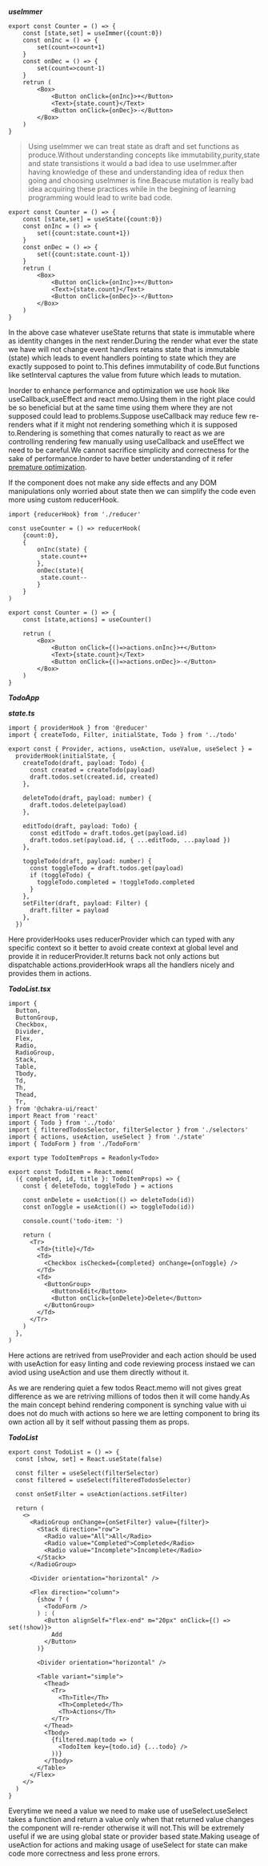***useImmer***

```JS
export const Counter = () => {
    const [state,set] = useImmer({count:0})
    const onInc = () => {
        set(count=>count+1)
    }
    const onDec = () => {
        set(count=>count-1)
    }
    retrun (
        <Box>
            <Button onClick={onInc}>+</Button>
            <Text>{state.count}</Text>
            <Button onClick={onDec}>-</Button>
        </Box>
    )
}
```

> Using useImmer we can treat state as draft and set functions as produce.Without understanding concepts like immutability,purity,state and state transistions it would a bad idea to use useImmer.after having knowledge of these and understanding idea of redux then going and choosing useImmer is fine.Beacuse mutation is really bad idea acquiring these practices while in the begining of learning programming would lead to write bad code.

```JS
export const Counter = () => {
    const [state,set] = useState({count:0})
    const onInc = () => {
        set({count:state.count+1})
    }
    const onDec = () => {
        set({count:state.count-1})
    }
    retrun (
        <Box>
            <Button onClick={onInc}>+</Button>
            <Text>{state.count}</Text>
            <Button onClick={onDec}>-</Button>
        </Box>
    )
}
```

In the above case whatever useState returns that state is immutable where as identity changes in the next render.During the render what ever the state we have will not change event handlers retains state that is immutable (state) which leads to event handlers pointing to state which they are exactly supposed to point to.This defines immutability of code.But functions like setInterval captures the value from future which leads to mutation.

Inorder to enhance performance and optimization we use hook like useCallback,useEffect and react memo.Using them in the right place could be so beneficial but at the same time using them where they are not supposed could lead to problems.Suppose useCallback may reduce few re-renders what if it might not rendering something which it is supposed to.Rendering is something that comes naturally to react as we are controlling rendering few manually using useCallback and useEffect we need to be careful.We cannot sacrifice simplicity and correctness for the sake of performance.Inorder to have better understanding of it refer [premature optimization](https://medium.com/@ryanflorence/react-inline-functions-and-performance-bdff784f5578).

If the component does not make any side effects and any DOM manipulations only worried about state then we can simplify the code even more using custom reducerHook.

```JS
import {reducerHook} from './reducer'

const useCounter = () => reducerHook(
    {count:0}, 
    {
        onInc(state) {
         state.count++
        },
        onDec(state){
         state.count--
        }
    }
)

export const Counter = () => {
    const [state,actions] = useCounter()
    
    retrun (
        <Box>
            <Button onClick={()=>actions.onInc}>+</Button>
            <Text>{state.count}</Text>
            <Button onClick={()=>actions.onDec}>-</Button>
        </Box>
    )
}

```

***TodoApp***

***state.ts***
```JS
import { providerHook } from '@reducer'
import { createTodo, Filter, initialState, Todo } from '../todo'

export const { Provider, actions, useAction, useValue, useSelect } =
  providerHook(initialState, {
    createTodo(draft, payload: Todo) {
      const created = createTodo(payload)
      draft.todos.set(created.id, created)
    },

    deleteTodo(draft, payload: number) {
      draft.todos.delete(payload)
    },

    editTodo(draft, payload: Todo) {
      const editTodo = draft.todos.get(payload.id)
      draft.todos.set(payload.id, { ...editTodo, ...payload })
    },

    toggleTodo(draft, payload: number) {
      const toggleTodo = draft.todos.get(payload)
      if (toggleTodo) {
        toggleTodo.completed = !toggleTodo.completed
      }
    },
    setFilter(draft, payload: Filter) {
      draft.filter = payload
    },
  })
  ```
Here providerHooks uses reducerProvider which can typed with any specific context so it better to avoid create context at global level and provide it in reducerProvider.It returns back not only actions but dispatchable actions.providerHook wraps all the handlers nicely and provides them in actions.


***TodoList.tsx***
```JS
import {
  Button,
  ButtonGroup,
  Checkbox,
  Divider,
  Flex,
  Radio,
  RadioGroup,
  Stack,
  Table,
  Tbody,
  Td,
  Th,
  Thead,
  Tr,
} from '@chakra-ui/react'
import React from 'react'
import { Todo } from '../todo'
import { filteredTodosSelector, filterSelector } from './selectors'
import { actions, useAction, useSelect } from './state'
import { TodoForm } from './TodoForm'

export type TodoItemProps = Readonly<Todo>

export const TodoItem = React.memo(
  ({ completed, id, title }: TodoItemProps) => {
    const { deleteTodo, toggleTodo } = actions

    const onDelete = useAction(() => deleteTodo(id))
    const onToggle = useAction(() => toggleTodo(id))

    console.count('todo-item: ')

    return (
      <Tr>
        <Td>{title}</Td>
        <Td>
          <Checkbox isChecked={completed} onChange={onToggle} />
        </Td>
        <Td>
          <ButtonGroup>
            <Button>Edit</Button>
            <Button onClick={onDelete}>Delete</Button>
          </ButtonGroup>
        </Td>
      </Tr>
    )
  },
)

```

Here actions are retrived from useProvider and each action should be used with useAction for easy linting and code reviewing process instaed we can aviod using useAction and use them directly without it.

As we are rendering quiet a few todos React.memo will not gives great difference as we are retriving millions of todos then it will come handy.As the main concept behind rendering component is synching value with ui does not do much with actions so here we are letting component to bring its own action all by it self without passing them as props.


***TodoList***
```JS
export const TodoList = () => {
  const [show, set] = React.useState(false)

  const filter = useSelect(filterSelector)
  const filtered = useSelect(filteredTodosSelector)

  const onSetFilter = useAction(actions.setFilter)

  return (
    <>
      <RadioGroup onChange={onSetFilter} value={filter}>
        <Stack direction="row">
          <Radio value="All">All</Radio>
          <Radio value="Completed">Completed</Radio>
          <Radio value="Incomplete">Incomplete</Radio>
        </Stack>
      </RadioGroup>

      <Divider orientation="horizontal" />

      <Flex direction="column">
        {show ? (
          <TodoForm />
        ) : (
          <Button alignSelf="flex-end" m="20px" onClick={() => set(!show)}>
            Add
          </Button>
        )}

        <Divider orientation="horizontal" />

        <Table variant="simple">
          <Thead>
            <Tr>
              <Th>Title</Th>
              <Th>Completed</Th>
              <Th>Actions</Th>
            </Tr>
          </Thead>
          <Tbody>
            {filtered.map(todo => (
              <TodoItem key={todo.id} {...todo} />
            ))}
          </Tbody>
        </Table>
      </Flex>
    </>
  )
}
```

Everytime we need a value we need to make use of useSelect.useSelect takes a function and return a value only when that returned value changes the component will re-render otherwise it will not.This will be extremely useful if we are using global state or provider based state.Making useage of useAction for actions and making usage of useSelect for state can make code more correctness and less prone errors.